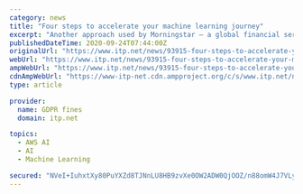 ```yaml
---
category: news
title: "Four steps to accelerate your machine learning journey"
excerpt: "Another approach used by Morningstar — a global financial services firm — used hands-on training for their employees with AWS DeepRacer to accelerate the application of machine learning across ..."
publishedDateTime: 2020-09-24T07:44:00Z
originalUrl: "https://www.itp.net/news/93915-four-steps-to-accelerate-your-machine-learning-journey"
webUrl: "https://www.itp.net/news/93915-four-steps-to-accelerate-your-machine-learning-journey"
ampWebUrl: "https://www.itp.net/news/93915-four-steps-to-accelerate-your-machine-learning-journey?amp"
cdnAmpWebUrl: "https://www-itp-net.cdn.ampproject.org/c/s/www.itp.net/news/93915-four-steps-to-accelerate-your-machine-learning-journey?amp"
type: article

provider:
  name: GDPR fines
  domain: itp.net

topics:
  - AWS AI
  - AI
  - Machine Learning

secured: "NVeI+IuhxtXy80PuYXZd8TJNnLU8HB9zvXe0OW2ADW0QjOOZ/n88omW4J7VLydVnUo6X8bctLUf5udCT65091HM+4P+I8jLVgcuANaRy4nEj0DF2fYN6P/WDSa6TI0GgRyLvzjUGyogvMgTga0w4vMg1zv2pQfzHR4a+C9Im/oebk4J7a4xrXutRa1EE8z3qr/c6tgzMXq6NaZK5RdPzcsvP7Gks5H0HzK2MOZGTcQ+nhiyWdZkdf6vNHhhr40bJNVaxm5MJl00b1wYwJr5IWoY4yS1FjgcVoIQTp2PB5iWeYuSf8emjwVH4OgzCewE/c+UF0vF4Bz4B5ouIU5z+QmOtX18nMvXXH8dRVSaMWPM=;yx2Vl7TGFB7U4ZuqFcO9rA=="
---
```


